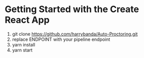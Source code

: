 # Getting Started with the Create React App

1. git clone https://github.com/harrybanda/Auto-Proctoring.git
2. replace ENDPOINT with your pipeline endpoint
3. yarn install
4. yarn start
